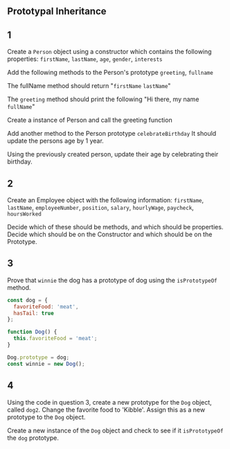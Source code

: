 ## Prototypal Inheritance

## 1

Create a `Person` object using a constructor which contains the following properties:
`firstName`, `lastName`, `age`, `gender`, `interests`

Add the following methods to the Person's prototype
`greeting`, `fullname`

The fullName method should return 
"`firstName` `lastName`"

The `greeting` method should print the following
"Hi there, my name `fullName`"

Create a instance of Person and call the greeting function

Add another method to the Person prototype
`celebrateBirthday`
It should update the persons age by 1 year.

Using the previously created person, update their age by celebrating their birthday.

## 2

Create an Employee object with the following information:
`firstName`, `lastName`, `employeeNumber`, `position`, `salary`, `hourlyWage`, `paycheck`, `hoursWorked`

Decide which of these should be methods, and which should be properties. Decide which should be on the Constructor and which should be on the Prototype.

## 3

Prove that `winnie` the dog has a prototype of dog using the `isPrototypeOf` method.

```javascript
const dog = {
  favoriteFood: 'meat',
  hasTail: true
};

function Dog() {
  this.favoriteFood = 'meat';
}

Dog.prototype = dog;
const winnie = new Dog();
```

## 4

Using the code in question 3, create a new prototype for the `Dog` object, called `dog2`. Change the favorite food to 'Kibble'. Assign this as a new prototype to the `Dog` object.

Create a new instance of the `Dog` object and check to see if it `isPrototypeOf` the `dog` prototype.
